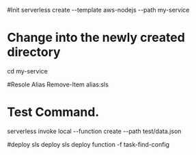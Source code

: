 #Init
serverless create --template aws-nodejs --path my-service
# Change into the newly created directory
cd my-service

#Resole Alias
Remove-Item alias:sls

# Test Command.
serverless  invoke local --function create --path test/data.json


#deploy 
sls deploy
sls deploy function -f task-find-config